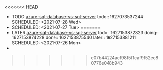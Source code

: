 <<<<<<< HEAD
- TODO [azure-sql-database-vs-sql-server](https://azurelessons.com/azure-sql-database-vs-sql-server/) 
  todo:: 1627073537244
  SCHEDULED: <2021-07-28 Wed>
- SCHEDULED: <2021-07-27 Tue>
=======
- LATER [azure-sql-database-vs-sql-server](https://azurelessons.com/azure-sql-database-vs-sql-server/) 
  todo:: 1627153872323
  doing:: 1627153874228
  done:: 1627153875540
  later:: 1627153881211
  SCHEDULED: <2021-07-26 Mon>
-
>>>>>>> e07b44224acf98f5f1caf9f52ec80776e048b943
